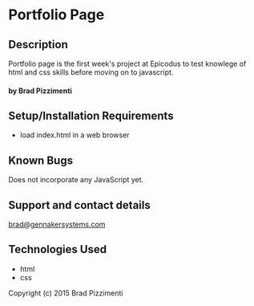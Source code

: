 # Portfolio Page
## Description
Portfolio page is the first week's
project at Epicodus to test knowlege of html and css skills before moving on to javascript.
#### by Brad Pizzimenti

## Setup/Installation Requirements
- load index.html in a web browser

## Known Bugs
Does not incorporate any JavaScript yet.

## Support and contact details
brad@gennakersystems.com

## Technologies Used
- html
- css

Copyright (c) 2015 Brad Pizzimenti

